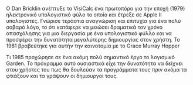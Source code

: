  Ο Dan Bricklin ανέπτυξε το VisiCalc ένα πρωτοπόρο για την εποχή (1979) ηλεκτρονικό υπολογιστικό φύλο το οποίο και έτρεξε σε Apple II υπολογιστές. Γνώρισε τεράστια αναγνώριση και επιτυχία για ένα πολύ σοβαρό λόγο, το ότι κατάφερε να μειώσει δραματικά τον χρόνο απασχόλησης για μια διεργασία με ένα υπολογιστικό φύλλο και να προσφέρει την δυνατότητα μεγαλύτερης δημιουργίας στον χρήστη. To 1981 βραβεύτηκε για αυτήν την καινοτομία με το Grace Murray Hopper  

  Τι 1985 προχώρησε σε ένα ακόμη πολύ σημαντικό έργο το λογισμικό Garden. To πρόγραμμα αυτό ουσιαστικά είχε την δυνατότητα να δείχνει στου χρήστες του πως θα δουλεύαν τα προγράμματα τους πριν ακόμα τα φτιάξουν και τα γράψουν οι δημιουργοί τους. 

 
